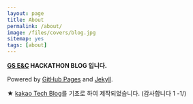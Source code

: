 ```yaml
---
layout: page
title: About
permalink: /about/
image: /files/covers/blog.jpg
sitemap: yes
tags: [about]
---
```


<b>[GS E&C](http://www.gsenc.com) HACKATHON BLOG 입니다.</b>


Powered by [GitHub Pages](https://pages.github.com) and [Jekyll](https://jekyllrb.com).

★ [kakao Tech Blog](https://kakao.github.io/)를 기초로 하여 제작되었습니다. (감사합니다 1 -1/)

